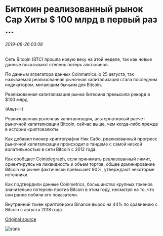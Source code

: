 # Биткоин реализованный рынок Cap Хиты $ 100 млрд в первый раз ...

###### 2019-08-26 03:08

Сеть Bitcoin (BTC) прошла новую веху на этой неделе, так как новые данные показывают степень потерь альткоинов.

По данным агрегатора данных Coinmetrics.io 25 августа, так называемая реализованная рыночная капитализация стала последним индикатором, мигающим бычьим для Bitcoin.

Реализованная капитализация рынка биткоина превысила рекорд в $100 млрд

(Альт-Н)

Реализованная рыночная капитализация, альтернативный расчет рыночной капитализации Bitcoin, сейчас выше, чем когда-либо прежде в истории криптовалюты.

Как добавил пионер криптографии Ник Сабо, реализованный прогресс рыночной капитализации происходит в тандеме с самой низкой волатильностью в сети Bitcoin с 2012 года.

Как сообщает Cointelegraph, если принимать реализованный лимит, ориентируясь на ликвидность и объем торгов, общее доминирование Bitcoin на рынке фактически превышает 90%, утверждают некоторые источники.

Как подтвердили данные Coinmetrics, большинство крупных токенов значительно потеряли против Bitcoin в этом году, несмотря на то, что они ранее побили его показатели.

Внутренний токен криптобиржи Binance вырос на 44% по сравнению с Bitcoin с августа 2018 года.

[Original source](https://cointelegraph.com/news/bitcoin-realized-market-cap-hits-100-billion-for-the-first-time)

![stats](https://c.statcounter.com/11760860/0/a89fa40b/1/ "stats")